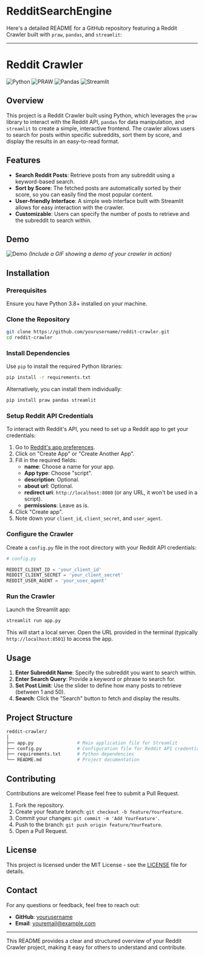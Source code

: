 # RedditSearchEngine
Here's a detailed README for a GitHub repository featuring a Reddit Crawler built with `praw`, `pandas`, and `streamlit`:

---

# Reddit Crawler

![Python](https://img.shields.io/badge/Python-3.8%2B-blue)
![PRAW](https://img.shields.io/badge/PRAW-7.5.0-brightgreen)
![Pandas](https://img.shields.io/badge/Pandas-1.3.3-orange)
![Streamlit](https://img.shields.io/badge/Streamlit-1.4.0-red)

## Overview

This project is a Reddit Crawler built using Python, which leverages the `praw` library to interact with the Reddit API, `pandas` for data manipulation, and `streamlit` to create a simple, interactive frontend. The crawler allows users to search for posts within specific subreddits, sort them by score, and display the results in an easy-to-read format.

## Features

- **Search Reddit Posts**: Retrieve posts from any subreddit using a keyword-based search.
- **Sort by Score**: The fetched posts are automatically sorted by their score, so you can easily find the most popular content.
- **User-friendly Interface**: A simple web interface built with Streamlit allows for easy interaction with the crawler.
- **Customizable**: Users can specify the number of posts to retrieve and the subreddit to search within.

## Demo

![Demo](demo.gif) *(Include a GIF showing a demo of your crawler in action)*

## Installation

### Prerequisites

Ensure you have Python 3.8+ installed on your machine.

### Clone the Repository

```bash
git clone https://github.com/yourusername/reddit-crawler.git
cd reddit-crawler
```

### Install Dependencies

Use `pip` to install the required Python libraries:

```bash
pip install -r requirements.txt
```

Alternatively, you can install them individually:

```bash
pip install praw pandas streamlit
```

### Setup Reddit API Credentials

To interact with Reddit's API, you need to set up a Reddit app to get your credentials:

1. Go to [Reddit's app preferences](https://www.reddit.com/prefs/apps).
2. Click on "Create App" or "Create Another App".
3. Fill in the required fields:
   - **name**: Choose a name for your app.
   - **App type**: Choose "script".
   - **description**: Optional.
   - **about url**: Optional.
   - **redirect uri**: `http://localhost:8080` (or any URL, it won't be used in a script).
   - **permissions**: Leave as is.
4. Click "Create app".
5. Note down your `client_id`, `client_secret`, and `user_agent`.

### Configure the Crawler

Create a `config.py` file in the root directory with your Reddit API credentials:

```python
# config.py

REDDIT_CLIENT_ID = 'your_client_id'
REDDIT_CLIENT_SECRET = 'your_client_secret'
REDDIT_USER_AGENT = 'your_user_agent'
```

### Run the Crawler

Launch the Streamlit app:

```bash
streamlit run app.py
```

This will start a local server. Open the URL provided in the terminal (typically `http://localhost:8501`) to access the app.

## Usage

1. **Enter Subreddit Name**: Specify the subreddit you want to search within.
2. **Enter Search Query**: Provide a keyword or phrase to search for.
3. **Set Post Limit**: Use the slider to define how many posts to retrieve (between 1 and 50).
4. **Search**: Click the "Search" button to fetch and display the results.

## Project Structure

```bash
reddit-crawler/
│
├── app.py                # Main application file for Streamlit
├── config.py             # Configuration file for Reddit API credentials
├── requirements.txt      # Python dependencies
└── README.md             # Project documentation
```

## Contributing

Contributions are welcome! Please feel free to submit a Pull Request.

1. Fork the repository.
2. Create your feature branch: `git checkout -b feature/YourFeature`.
3. Commit your changes: `git commit -m 'Add YourFeature'`.
4. Push to the branch: `git push origin feature/YourFeature`.
5. Open a Pull Request.

## License

This project is licensed under the MIT License - see the [LICENSE](LICENSE) file for details.

## Contact

For any questions or feedback, feel free to reach out:

- **GitHub**: [yourusername](https://github.com/yourusername)
- **Email**: youremail@example.com

---

This README provides a clear and structured overview of your Reddit Crawler project, making it easy for others to understand and contribute.
